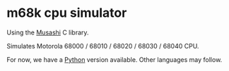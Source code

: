 # m68k cpu simulator

Using the [Musashi](https://github.com/kstenerud/Musashi) C library.

Simulates Motorola 68000 / 68010 / 68020 / 68030 / 68040 CPU.

For now, we have a [Python](python/) version available.
Other languages may follow.
